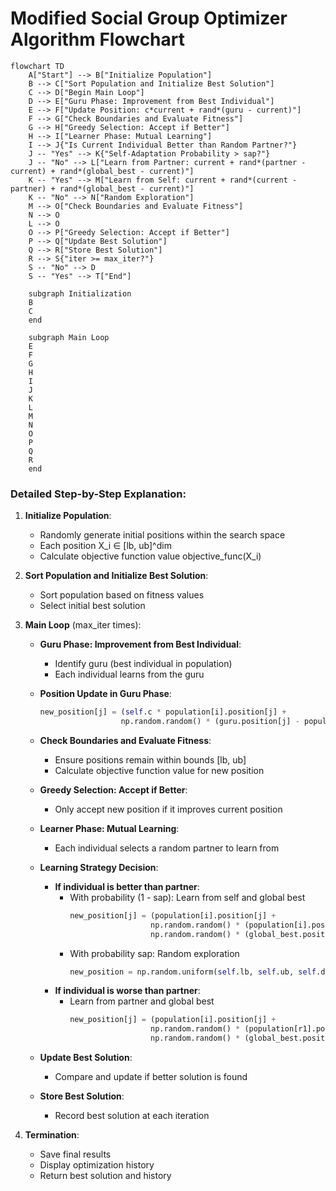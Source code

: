 # Modified Social Group Optimizer Algorithm Flowchart

```mermaid
flowchart TD
    A["Start"] --> B["Initialize Population"]
    B --> C["Sort Population and Initialize Best Solution"]
    C --> D["Begin Main Loop"]
    D --> E["Guru Phase: Improvement from Best Individual"]
    E --> F["Update Position: c*current + rand*(guru - current)"]
    F --> G["Check Boundaries and Evaluate Fitness"]
    G --> H["Greedy Selection: Accept if Better"]
    H --> I["Learner Phase: Mutual Learning"]
    I --> J{"Is Current Individual Better than Random Partner?"}
    J -- "Yes" --> K{"Self-Adaptation Probability > sap?"}
    J -- "No" --> L["Learn from Partner: current + rand*(partner - current) + rand*(global_best - current)"]
    K -- "Yes" --> M["Learn from Self: current + rand*(current - partner) + rand*(global_best - current)"]
    K -- "No" --> N["Random Exploration"]
    M --> O["Check Boundaries and Evaluate Fitness"]
    N --> O
    L --> O
    O --> P["Greedy Selection: Accept if Better"]
    P --> Q["Update Best Solution"]
    Q --> R["Store Best Solution"]
    R --> S{"iter >= max_iter?"}
    S -- "No" --> D
    S -- "Yes" --> T["End"]
    
    subgraph Initialization
    B
    C
    end
    
    subgraph Main Loop
    E
    F
    G
    H
    I
    J
    K
    L
    M
    N
    O
    P
    Q
    R
    end
```

### Detailed Step-by-Step Explanation:

1. **Initialize Population**: 
   - Randomly generate initial positions within the search space
   - Each position X_i ∈ [lb, ub]^dim
   - Calculate objective function value objective_func(X_i)

2. **Sort Population and Initialize Best Solution**:
   - Sort population based on fitness values
   - Select initial best solution

3. **Main Loop** (max_iter times):
   - **Guru Phase: Improvement from Best Individual**:
     * Identify guru (best individual in population)
     * Each individual learns from the guru

   - **Position Update in Guru Phase**:
     ```python
     new_position[j] = (self.c * population[i].position[j] + 
                       np.random.random() * (guru.position[j] - population[i].position[j]))
     ```

   - **Check Boundaries and Evaluate Fitness**:
     * Ensure positions remain within bounds [lb, ub]
     * Calculate objective function value for new position

   - **Greedy Selection: Accept if Better**:
     * Only accept new position if it improves current position

   - **Learner Phase: Mutual Learning**:
     * Each individual selects a random partner to learn from

   - **Learning Strategy Decision**:
     * **If individual is better than partner**:
       - With probability (1 - sap): Learn from self and global best
         ```python
         new_position[j] = (population[i].position[j] + 
                           np.random.random() * (population[i].position[j] - population[r1].position[j]) +
                           np.random.random() * (global_best.position[j] - population[i].position[j]))
         ```
       - With probability sap: Random exploration
         ```python
         new_position = np.random.uniform(self.lb, self.ub, self.dim)
         ```
     * **If individual is worse than partner**:
       - Learn from partner and global best
         ```python
         new_position[j] = (population[i].position[j] + 
                           np.random.random() * (population[r1].position[j] - population[i].position[j]) +
                           np.random.random() * (global_best.position[j] - population[i].position[j]))
         ```

   - **Update Best Solution**:
     * Compare and update if better solution is found

   - **Store Best Solution**:
     * Record best solution at each iteration

4. **Termination**:
   - Save final results
   - Display optimization history
   - Return best solution and history